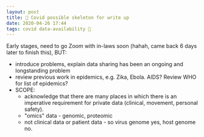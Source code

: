 ```yaml
---
layout: post
title: 🦠 Covid possible skeleton for write up
date: 2020-04-26 17:44
tags: covid data-availability 🦠
---
```


Early stages, need to go Zoom with in-laws soon (hahah, came back 6 days later to finish this), BUT:

- introduce problems, explain data sharing has been an ongoing and longstanding problem
- review previous work in epidemics, e.g. Zika, Ebola. AIDS? Review WHO for list of epidemics?
- SCOPE:
  - acknowledge that there are many places in which there is an imperative requirement for private data (clinical, movement, personal safety). 
  - "omics" data - genomic, proteomic
  - not clinical data or patient data - so virus genome yes, host genome no.
